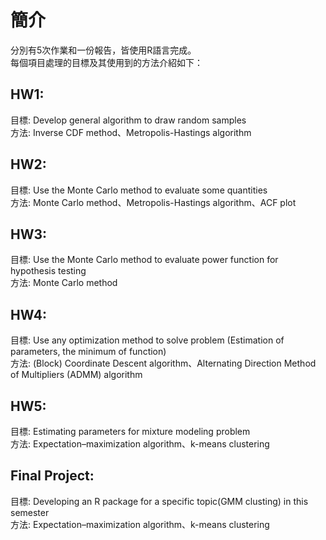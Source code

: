 # 簡介  

分別有5次作業和一份報告，皆使用R語言完成。  
每個項目處理的目標及其使用到的方法介紹如下：  

## HW1:  
目標: Develop general algorithm to draw random samples   
方法: Inverse CDF method、Metropolis-Hastings algorithm

## HW2:  
目標: Use the Monte Carlo method to evaluate some quantities  
方法: Monte Carlo method、Metropolis-Hastings algorithm、ACF plot

## HW3:  
目標: Use the Monte Carlo method to evaluate power function for hypothesis testing  
方法: Monte Carlo method

## HW4:  
目標: Use any optimization method to solve problem (Estimation of parameters, the minimum of function)  
方法: (Block) Coordinate Descent algorithm、Alternating Direction Method of Multipliers (ADMM) algorithm 

## HW5:  
目標: Estimating parameters for mixture modeling problem  
方法: Expectation–maximization algorithm、k-means clustering

## Final Project:  
目標: Developing an R package for a specific topic(GMM clusting) in this semester  
方法: Expectation–maximization algorithm、k-means clustering


